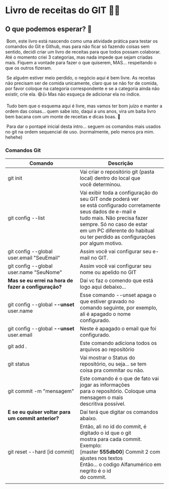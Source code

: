 # Livro de receitas do GIT :man_cook:

## O que podemos esperar? :thinking:

​	Bom, este livro está nascendo como uma atividade prática para testar os comandos do Git e Github, mas para não ficar só fazendo coisas sem sentido, decidi criar um livro de receitas para que todos possam colaborar. Até o momento criei 3 categorias, mas nada impede que sejam criadas mais. Fiquem a vontade para fazer o que quiserem, MAS... respeitando o que os outros fizeram.

​	Se alguém estiver meio perdido, o negócio aqui é bem livre. As receitas não precisam ser de comida unicamente, claro que se não for de comida, por favor coloque na categoria correspondente e se a categoria ainda não existir, crie ela. :smile::+1: Mas não esqueça de adicionar ela no índice. 

​	Tudo bem que o esquema aqui é livre, mas vamos ter bom juízo e manter a ordem das coisas... quem sabe isto, daqui a uns anos, vira um baita livro bem bacana com um monte de receitas e dicas boas. :clown_face:

​	Para dar o pontapé inicial desta intro... seguem os comandos mais usados no git na ordem sequencial de uso. (normalmente, pelo menos pra mim. hehehe)

### Comandos Git

| Comando                                              | Descrição                                                    |
| ---------------------------------------------------- | ------------------------------------------------------------ |
| git init                                             | Vai criar o repositório git (pasta local) dentro do local que <br />você determinou. |
| git config --list                                    | Vai exibir toda  a configuração do seu GIT onde poderá ver <br />se está configurado corretamente seus dados de e-mail e <br />tudo mais. Não precisa fazer sempre. Só no caso de estar<br />em um PC diferente do habitual ou ter perdido as configurações<br />por algum motivo. |
| git config --global user.email "SeuEmail"            | Assim você vai configurar seu e-mail no GIT.                 |
| git config --global user.name "SeuNome"              | Assim você vai configurar seu nome ou apelido no GIT         |
| **Mas se eu errei na hora de fazer a configuração?** | Daí vc faz o comendo que está logo aqui debaixo...           |
| git config --global **--unset** user.name            | Esse comando --unset apaga o que estiver gravado no <br />comando seguinte, por exemplo, ali é apagado o nome configurado. |
| git config --global **--unset** user.email           | Neste é apagado o email que foi configurado.                 |
| git add .                                            | Este comando adiciona todos os arquivos ao repositório       |
| git status                                           | Vai mostrar o Status do repositório, ou seja... se tem <br />coisa pra commitar ou não. |
| git commit -m "mensagem"                             | Este comando é o que de fato vai jogar as informações <br />para o repositório. Coloque uma mensagem o mais<br />descritiva possível. |
| **E se eu quiser voltar para um commit anterior?**   | Daí terá que digitar os comandos abaixo.                     |
| git reset --hard [id commit]                         | Então, ali no id do commit, é digitado o id que o git <br />mostra para cada commit. <br />Exemplo: <br />[master **555db00**] Commit 2 com ajustes nos textos<br />Então... o codigo Alfanumérico em negrito é o id<br />do commit. |
|                                                      |                                                              |





